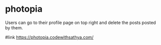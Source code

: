 # photopia
Users can go to their profile page on top right and delete the posts posted by them.

#link
https://photopia.codewithsathya.com/
